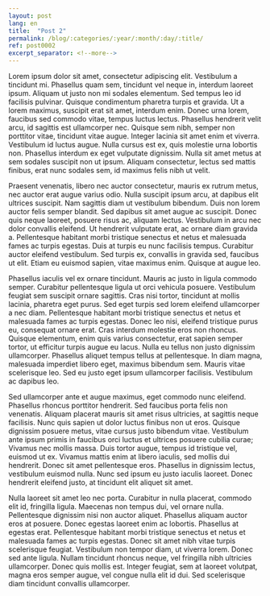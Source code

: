 ```yaml
---
layout: post
lang: en
title:  "Post 2"
permalink: /blog/:categories/:year/:month/:day/:title/
ref: post0002
excerpt_separator: <!--more-->
---
```


Lorem ipsum dolor sit amet, consectetur adipiscing elit. Vestibulum a tincidunt mi. Phasellus quam sem, tincidunt vel neque in, interdum laoreet ipsum. Aliquam ut justo non mi sodales elementum. Sed tempus leo id facilisis pulvinar.<!--more--> Quisque condimentum pharetra turpis et gravida. Ut a lorem maximus, suscipit erat sit amet, interdum enim. Donec urna lorem, faucibus sed commodo vitae, tempus luctus lectus. Phasellus hendrerit velit arcu, id sagittis est ullamcorper nec. Quisque sem nibh, semper non porttitor vitae, tincidunt vitae augue. Integer lacinia sit amet enim et viverra. Vestibulum id luctus augue. Nulla cursus est ex, quis molestie urna lobortis non. Phasellus interdum ex eget vulputate dignissim. Nulla sit amet metus at sem sodales suscipit non ut ipsum. Aliquam consectetur, lectus sed mattis finibus, erat nunc sodales sem, id maximus felis nibh ut velit.

Praesent venenatis, libero nec auctor consectetur, mauris ex rutrum metus, nec auctor erat augue varius odio. Nulla suscipit ipsum arcu, at dapibus elit ultrices suscipit. Nam sagittis diam ut vestibulum bibendum. Duis non lorem auctor felis semper blandit. Sed dapibus sit amet augue ac suscipit. Donec quis neque laoreet, posuere risus ac, aliquam lectus. Vestibulum in arcu nec dolor convallis eleifend. Ut hendrerit vulputate erat, ac ornare diam gravida a. Pellentesque habitant morbi tristique senectus et netus et malesuada fames ac turpis egestas. Duis at turpis eu nunc facilisis tempus. Curabitur auctor eleifend vestibulum. Sed turpis ex, convallis in gravida sed, faucibus ut elit. Etiam eu euismod sapien, vitae maximus enim. Quisque at augue leo.

Phasellus iaculis vel ex ornare tincidunt. Mauris ac justo in ligula commodo semper. Curabitur pellentesque ligula ut orci vehicula posuere. Vestibulum feugiat sem suscipit ornare sagittis. Cras nisi tortor, tincidunt at mollis lacinia, pharetra eget purus. Sed eget turpis sed lorem eleifend ullamcorper a nec diam. Pellentesque habitant morbi tristique senectus et netus et malesuada fames ac turpis egestas. Donec leo nisi, eleifend tristique purus eu, consequat ornare erat. Cras interdum molestie eros non rhoncus. Quisque elementum, enim quis varius consectetur, erat sapien semper tortor, ut efficitur turpis augue eu lacus. Nulla eu tellus non justo dignissim ullamcorper. Phasellus aliquet tempus tellus at pellentesque. In diam magna, malesuada imperdiet libero eget, maximus bibendum sem. Mauris vitae scelerisque leo. Sed eu justo eget ipsum ullamcorper facilisis. Vestibulum ac dapibus leo.

Sed ullamcorper ante et augue maximus, eget commodo nunc eleifend. Phasellus rhoncus porttitor hendrerit. Sed faucibus porta felis non venenatis. Aliquam placerat mauris sit amet risus ultricies, at sagittis neque facilisis. Nunc quis sapien ut dolor luctus finibus non ut eros. Quisque dignissim posuere metus, vitae cursus justo bibendum vitae. Vestibulum ante ipsum primis in faucibus orci luctus et ultrices posuere cubilia curae; Vivamus nec mollis massa. Duis tortor augue, tempus id tristique vel, euismod ut ex. Vivamus mattis enim at libero iaculis, sed mollis dui hendrerit. Donec sit amet pellentesque eros. Phasellus in dignissim lectus, vestibulum euismod nulla. Nunc sed ipsum eu justo iaculis laoreet. Donec hendrerit eleifend justo, at tincidunt elit aliquet sit amet.

Nulla laoreet sit amet leo nec porta. Curabitur in nulla placerat, commodo elit id, fringilla ligula. Maecenas non tempus dui, vel ornare nulla. Pellentesque dignissim nisi non auctor aliquet. Phasellus aliquam auctor eros at posuere. Donec egestas laoreet enim ac lobortis. Phasellus at egestas erat. Pellentesque habitant morbi tristique senectus et netus et malesuada fames ac turpis egestas. Donec sit amet nibh vitae turpis scelerisque feugiat. Vestibulum non tempor diam, ut viverra lorem. Donec sed ante ligula. Nullam tincidunt rhoncus neque, vel fringilla nibh ultricies ullamcorper. Donec quis mollis est. Integer feugiat, sem at laoreet volutpat, magna eros semper augue, vel congue nulla elit id dui. Sed scelerisque diam tincidunt convallis ullamcorper.